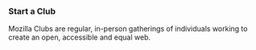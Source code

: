 ### Start a Club

Mozilla Clubs are regular, in-person gatherings of individuals working to create an open, accessible and equal web.
